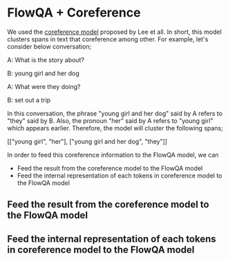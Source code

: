 # FlowQA + Coreference

We used the [coreference model](https://github.com/kentonl/e2e-coref) proposed by Lee et all. 
In short, this model clusters spans in text that coreference among other.
For example, let's consider below conversation;

A: What is the story about?

B: young girl and her dog 

A: What were they doing?

B: set out a trip

In this conversation, the phrase "young girl and her dog" said by A refers to "they" said by B.
Also, the pronoun "her" said by A refers to "young girl" which appears earlier.
Therefore, the model will cluster the following spans;

[["young girl", "her"], ["young girl and her dog", "they"]]


In order to feed this coreference information to the FlowQA model, we can

* Feed the result from the coreference model to the FlowQA model
* Feed the internal representation of each tokens in coreference model to the FlowQA model

## Feed the result from the coreference model to the FlowQA model

## Feed the internal representation of each tokens in coreference model to the FlowQA model
